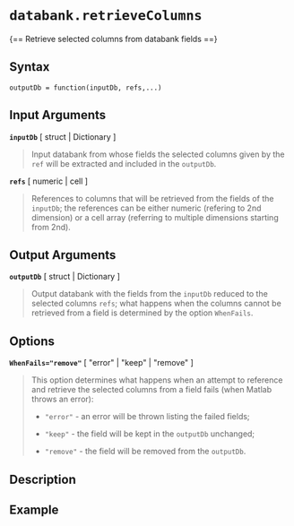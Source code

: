 # `databank.retrieveColumns`

{== Retrieve selected columns from databank fields ==}


## Syntax

    outputDb = function(inputDb, refs,...)


## Input Arguments

__`inputDb`__ [ struct | Dictionary ]
>
> Input databank from whose fields the selected columns given by the `ref`
> will be extracted and included in the `outputDb`.
>

__`refs`__ [ numeric | cell ]
>
> References to columns that will be retrieved from the fields of the
> `inputDb`; the references can be either numeric (refering to 2nd
> dimension) or a cell array (referring to multiple dimensions starting
> from 2nd).
>

## Output Arguments

__`outputDb`__ [ struct | Dictionary ]
>
> Output databank with the fields from the `inputDb` reduced to the
> selected columns `refs`; what happens when the columns cannot be
> retrieved from a field is determined by the option `WhenFails`.
>

## Options

__`WhenFails="remove"`__ [ "error" | "keep" | "remove" ]
>
> This option determines what happens when an attempt to reference and
> retrieve the selected columns from a field fails (when Matlab throws an
> error):
>
> * `"error"` - an error will be thrown listing the failed fields;
>
> * `"keep"` - the field will be kept in the `outputDb` unchanged;
>
> * `"remove"` - the field will be removed from the `outputDb`.
>

## Description


## Example



